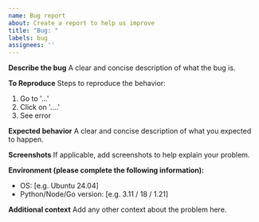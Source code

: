```yaml
---
name: Bug report
about: Create a report to help us improve
title: "Bug: "
labels: bug
assignees: ''
---
```


**Describe the bug**
A clear and concise description of what the bug is.

**To Reproduce**
Steps to reproduce the behavior:
1. Go to '...'
2. Click on '....'
3. See error

**Expected behavior**
A clear and concise description of what you expected to happen.

**Screenshots**
If applicable, add screenshots to help explain your problem.

**Environment (please complete the following information):**
- OS: [e.g. Ubuntu 24.04]
- Python/Node/Go version: [e.g. 3.11 / 18 / 1.21]

**Additional context**
Add any other context about the problem here.
